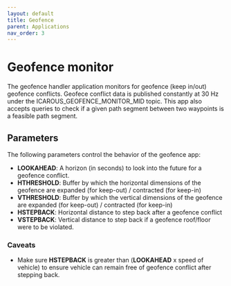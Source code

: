 ```yaml
---
layout: default 
title: Geofence
parent: Applications
nav_order: 3
---
```


# Geofence monitor

The geofence handler application monitors for geofence (keep in/out) geofence
conflicts. Geofece conflict data is published constantly at 30 Hz under the
ICAROUS_GEOFENCE_MONITOR_MID topic. This app also accepts queries to check if a
given path segment between two waypoints is a feasible path segment.

## Parameters

The following parameters control the behavior of the geofence app:
- **LOOKAHEAD**: A horizon (in seconds) to look into the future for a geofence conflict.
- **HTHRESHOLD**: Buffer by which the horizontal dimensions of the geofence are expanded (for keep-out) / contracted (for keep-in)
- **VTHRESHOLD**: Buffer by which the vertical dimensions of the geofence are expanded (for keep-out) / contracted (for keep-in)
- **HSTEPBACK**: Horizontal distance to step back after a geofence conflict
- **VSTEPBACK**: Vertical distance to step back if a geofence roof/floor were to be violated.

### Caveats
- Make sure **HSTEPBACK** is greater than (**LOOKAHEAD** x speed of vehicle) to ensure vehicle can remain free of geofence conflict after stepping back.
